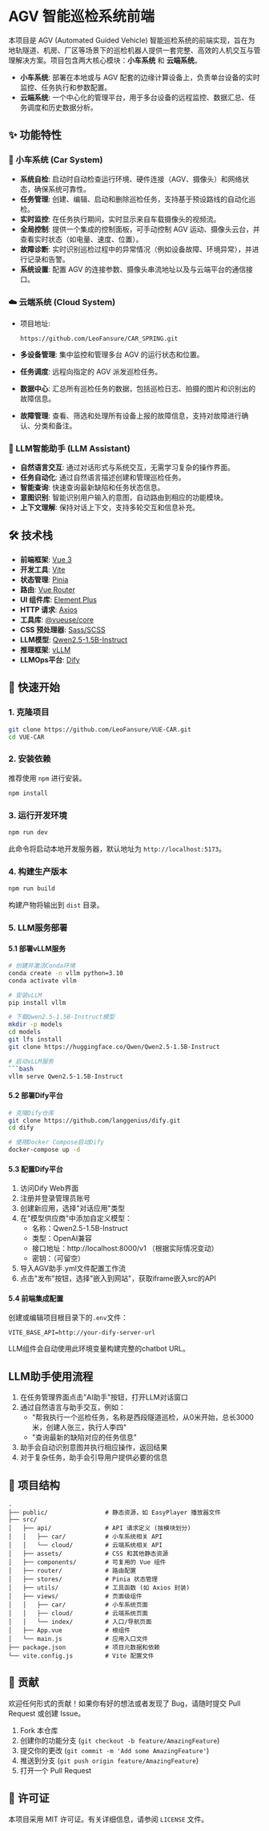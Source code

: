 # AGV 智能巡检系统前端

本项目是 AGV (Automated Guided Vehicle) 智能巡检系统的前端实现，旨在为地轨隧道、机房、厂区等场景下的巡检机器人提供一套完整、高效的人机交互与管理解决方案。项目包含两大核心模块：**小车系统** 和 **云端系统**。

- **小车系统**: 部署在本地或与 AGV 配套的边缘计算设备上，负责单台设备的实时监控、任务执行和参数配置。
- **云端系统**: 一个中心化的管理平台，用于多台设备的远程监控、数据汇总、任务调度和历史数据分析。

## ✨ 功能特性

### 🚗 小车系统 (Car System)

- **系统自检**: 启动时自动检查运行环境、硬件连接（AGV、摄像头）和网络状态，确保系统可靠性。
- **任务管理**: 创建、编辑、启动和删除巡检任务，支持基于预设路线的自动化巡检。
- **实时监控**: 在任务执行期间，实时显示来自车载摄像头的视频流。
- **全局控制**: 提供一个集成的控制面板，可手动控制 AGV 运动、摄像头云台，并查看实时状态（如电量、速度、位置）。
- **故障诊断**: 实时识别巡检过程中的异常情况（例如设备故障、环境异常），并进行记录和告警。
- **系统设置**: 配置 AGV 的连接参数、摄像头串流地址以及与云端平台的通信接口。

### ☁️ 云端系统 (Cloud System)

- 项目地址: 
    ```
    https://github.com/LeoFansure/CAR_SPRING.git
    ```

- **多设备管理**: 集中监控和管理多台 AGV 的运行状态和位置。
- **任务调度**: 远程向指定的 AGV 派发巡检任务。
- **数据中心**: 汇总所有巡检任务的数据，包括巡检日志、拍摄的图片和识别出的故障信息。
- **故障管理**: 查看、筛选和处理所有设备上报的故障信息，支持对故障进行确认、分类和备注。

### 🤖 LLM智能助手 (LLM Assistant)

- **自然语言交互**: 通过对话形式与系统交互，无需学习复杂的操作界面。
- **任务自动化**: 通过自然语言描述创建和管理巡检任务。
- **智能查询**: 快速查询最新缺陷和任务状态信息。
- **意图识别**: 智能识别用户输入的意图，自动路由到相应的功能模块。
- **上下文理解**: 保持对话上下文，支持多轮交互和信息补充。

## 🛠️ 技术栈

- **前端框架**: [Vue 3](https://vuejs.org/)
- **开发工具**: [Vite](https://vitejs.dev/)
- **状态管理**: [Pinia](https://pinia.vuejs.org/)
- **路由**: [Vue Router](https://router.vuejs.org/)
- **UI 组件库**: [Element Plus](https://element-plus.org/)
- **HTTP 请求**: [Axios](https://axios-http.com/)
- **工具库**: [@vueuse/core](https://vueuse.org/)
- **CSS 预处理器**: [Sass/SCSS](https://sass-lang.com/)
- **LLM模型**: [Qwen2.5-1.5B-Instruct](https://huggingface.co/Qwen/Qwen2.5-1.5B-Instruct)
- **推理框架**: [vLLM](https://github.com/vllm-project/vllm)
- **LLMOps平台**: [Dify](https://github.com/langgenius/dify)

## 🚀 快速开始

### 1. 克隆项目

```bash
git clone https://github.com/LeoFansure/VUE-CAR.git
cd VUE-CAR
```

### 2. 安装依赖

推荐使用 `npm` 进行安装。

```bash
npm install
```

### 3. 运行开发环境

```bash
npm run dev
```

此命令将启动本地开发服务器，默认地址为 `http://localhost:5173`。

### 4. 构建生产版本

```bash
npm run build
```

构建产物将输出到 `dist` 目录。

### 5. LLM服务部署

#### 5.1 部署vLLM服务

```bash
# 创建并激活Conda环境
conda create -n vllm python=3.10
conda activate vllm

# 安装vLLM
pip install vllm

# 下载Qwen2.5-1.5B-Instruct模型
mkdir -p models
cd models
git lfs install
git clone https://huggingface.co/Qwen/Qwen2.5-1.5B-Instruct

# 启动vLLM服务
```bash
vllm serve Qwen2.5-1.5B-Instruct
```

#### 5.2 部署Dify平台

```bash
# 克隆Dify仓库
git clone https://github.com/langgenius/dify.git
cd dify

# 使用Docker Compose启动Dify
docker-compose up -d
```

#### 5.3 配置Dify平台

1. 访问Dify Web界面
2. 注册并登录管理员账号
3. 创建新应用，选择"对话应用"类型
4. 在"模型供应商"中添加自定义模型：
   - 名称：Qwen2.5-1.5B-Instruct
   - 类型：OpenAI兼容
   - 接口地址：http://localhost:8000/v1 （根据实际情况变动）
   - 密钥：（可留空）
5. 导入AGV助手.yml文件配置工作流
6. 点击"发布"按钮，选择"嵌入到网站"，获取iframe嵌入src的API


#### 5.4 前端集成配置

创建或编辑项目根目录下的`.env`文件：

```
VITE_BASE_API=http://your-dify-server-url
```

LLM组件会自动使用此环境变量构建完整的chatbot URL。

## LLM助手使用流程
1. 在任务管理界面点击"AI助手"按钮，打开LLM对话窗口
2. 通过自然语言与助手交互，例如：
   - "帮我执行一个巡检任务，名称是西段隧道巡检，从0米开始，总长3000米，创建人张三，执行人李四"
   - "查询最新的缺陷对应的任务信息"
3. 助手会自动识别意图并执行相应操作，返回结果
4. 对于复杂任务，助手会引导用户提供必要的信息

## 📁 项目结构

```
.
├── public/                # 静态资源，如 EasyPlayer 播放器文件
├── src/
│   ├── api/               # API 请求定义 (按模块划分)
│   │   ├── car/           # 小车系统相关 API
│   │   └── cloud/         # 云端系统相关 API
│   ├── assets/            # CSS 和其他静态资源
│   ├── components/        # 可复用的 Vue 组件
│   ├── router/            # 路由配置
│   ├── stores/            # Pinia 状态管理
│   ├── utils/             # 工具函数 (如 Axios 封装)
│   ├── views/             # 页面级组件
│   │   ├── car/           # 小车系统页面
│   │   ├── cloud/         # 云端系统页面
│   │   └── index/         # 入口/导航页面
│   ├── App.vue            # 根组件
│   └── main.js            # 应用入口文件
├── package.json           # 项目元数据和依赖
└── vite.config.js         # Vite 配置文件
```

## 🤝 贡献

欢迎任何形式的贡献！如果你有好的想法或者发现了 Bug，请随时提交 Pull Request 或创建 Issue。

1.  Fork 本仓库
2.  创建你的功能分支 (`git checkout -b feature/AmazingFeature`)
3.  提交你的更改 (`git commit -m 'Add some AmazingFeature'`)
4.  推送到分支 (`git push origin feature/AmazingFeature`)
5.  打开一个 Pull Request

## 📄 许可证

本项目采用 MIT 许可证。有关详细信息，请参阅 `LICENSE` 文件。
